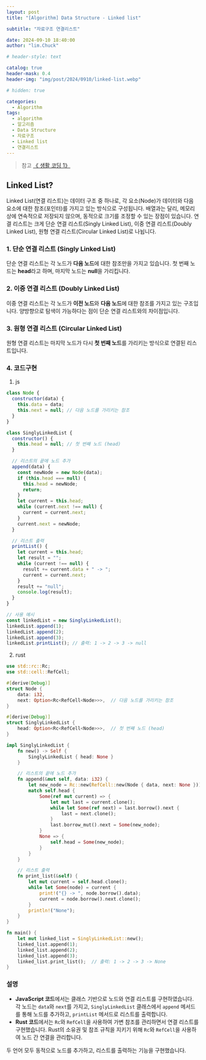 ```yaml
---
layout: post
title: "[Algorithm] Data Structure - Linked list"

subtitle: "자료구조 연결리스트"

date: 2024-09-10 18:40:00
author: "lim.Chuck"

# header-style: text

catalog: true
header-mask: 0.4
header-img: "img/post/2024/0910/linked-list.webp"

# hidden: true

categories:
  - Algorithm
tags:
  - algorithm
  - 알고리즘
  - Data Structure
  - 자료구조
  - Linked list
  - 연결리스트
---
```


> 참고 [《 생활 코딩 1》](https://opentutorials.org/module/1335/8821)

## Linked List?

Linked List(연결 리스트)는 데이터 구조 중 하나로, 각 요소(Node)가 데이터와 다음 요소에 대한 참조(포인터)를 가지고 있는 방식으로 구성됩니다. 배열과는 달리, 메모리 상에 연속적으로 저장되지 않으며, 동적으로 크기를 조정할 수 있는 장점이 있습니다. 연결 리스트는 크게 단순 연결 리스트(Singly Linked List), 이중 연결 리스트(Doubly Linked List), 원형 연결 리스트(Circular Linked List)로 나뉩니다.

### 1. 단순 연결 리스트 (Singly Linked List)

단순 연결 리스트는 각 노드가 **다음 노드**에 대한 참조만을 가지고 있습니다. 첫 번째 노드는 **head**라고 하며, 마지막 노드는 **null**을 가리킵니다.

### 2. 이중 연결 리스트 (Doubly Linked List)

이중 연결 리스트는 각 노드가 **이전 노드**와 **다음 노드**에 대한 참조를 가지고 있는 구조입니다. 양방향으로 탐색이 가능하다는 점이 단순 연결 리스트와의 차이점입니다.

### 3. 원형 연결 리스트 (Circular Linked List)

원형 연결 리스트는 마지막 노드가 다시 **첫 번째 노드**를 가리키는 방식으로 연결된 리스트입니다.

### 4. 코드구현

1. js

```javascript
class Node {
  constructor(data) {
    this.data = data;
    this.next = null; // 다음 노드를 가리키는 참조
  }
}

class SinglyLinkedList {
  constructor() {
    this.head = null; // 첫 번째 노드 (head)
  }

  // 리스트의 끝에 노드 추가
  append(data) {
    const newNode = new Node(data);
    if (this.head === null) {
      this.head = newNode;
      return;
    }
    let current = this.head;
    while (current.next !== null) {
      current = current.next;
    }
    current.next = newNode;
  }

  // 리스트 출력
  printList() {
    let current = this.head;
    let result = "";
    while (current !== null) {
      result += current.data + " -> ";
      current = current.next;
    }
    result += "null";
    console.log(result);
  }
}

// 사용 예시
const linkedList = new SinglyLinkedList();
linkedList.append(1);
linkedList.append(2);
linkedList.append(3);
linkedList.printList(); // 출력: 1 -> 2 -> 3 -> null
```

2. rust

```rust
use std::rc::Rc;
use std::cell::RefCell;

#[derive(Debug)]
struct Node {
    data: i32,
    next: Option<Rc<RefCell<Node>>>,  // 다음 노드를 가리키는 참조
}

#[derive(Debug)]
struct SinglyLinkedList {
    head: Option<Rc<RefCell<Node>>>,  // 첫 번째 노드 (head)
}

impl SinglyLinkedList {
    fn new() -> Self {
        SinglyLinkedList { head: None }
    }

    // 리스트의 끝에 노드 추가
    fn append(&mut self, data: i32) {
        let new_node = Rc::new(RefCell::new(Node { data, next: None }));
        match self.head {
            Some(ref mut current) => {
                let mut last = current.clone();
                while let Some(ref next) = last.borrow().next {
                    last = next.clone();
                }
                last.borrow_mut().next = Some(new_node);
            }
            None => {
                self.head = Some(new_node);
            }
        }
    }

    // 리스트 출력
    fn print_list(&self) {
        let mut current = self.head.clone();
        while let Some(node) = current {
            print!("{} -> ", node.borrow().data);
            current = node.borrow().next.clone();
        }
        println!("None");
    }
}

fn main() {
    let mut linked_list = SinglyLinkedList::new();
    linked_list.append(1);
    linked_list.append(2);
    linked_list.append(3);
    linked_list.print_list();  // 출력: 1 -> 2 -> 3 -> None
}
```

### 설명

- **JavaScript 코드**에서는 클래스 기반으로 노드와 연결 리스트를 구현하였습니다. 각 노드는 `data`와 `next`를 가지고, `SinglyLinkedList` 클래스에서 `append` 메서드를 통해 노드를 추가하고, `printList` 메서드로 리스트를 출력합니다.
- **Rust 코드**에서는 `Rc`와 `RefCell`을 사용하여 가변 참조를 관리하면서 연결 리스트를 구현했습니다. Rust의 소유권 및 참조 규칙을 지키기 위해 `Rc`와 `RefCell`을 사용하여 노드 간 연결을 관리합니다.

두 언어 모두 동적으로 노드를 추가하고, 리스트를 출력하는 기능을 구현했습니다.
